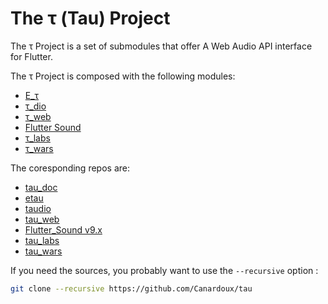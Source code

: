 # The τ (Tau) Project

The τ Project is a set of submodules that offer A Web Audio API interface for Flutter.

The τ Project is composed with the following modules:

- [E_τ](https://tau-doc.canardoux.xyz/et_README.html)
- [τ_dio](https://tau-doc.canardoux.xyz/td_README.html)
- [τ_web](https://tau-doc.canardoux.xyz/twev_README.html)
- [Flutter Sound](https://tau-doc.canardoux.xyz/fs_README.html)
- [τ_labs](https://tau-doc.canardoux.xyz/tl_README.html)
- [τ_wars](https://tau-doc.canardoux.xyz/twars_README.html)

The coresponding repos are:

- [tau_doc](https://github.com/Larpoux/tau_doc)
- [etau](https://github.com/Canardoux/etau)
- [taudio](https://github.com/Canardoux/taudio)
- [tau_web](https://github.com/Canardoux/tau_web)
- [Flutter_Sound v9.x](https://github.com/Canardoux/flutter_sound)
- [tau_labs](https://github.com/Canardoux/flutter_sound)
- [tau_wars](https://github.com/Canardoux/tau_wars)

If you need the sources, you probably want to use the `--recursive` option : 
```sh
git clone --recursive https://github.com/Canardoux/tau
```